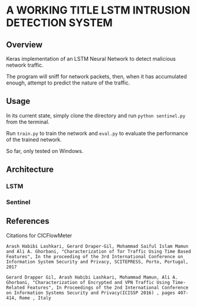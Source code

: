 # A WORKING TITLE LSTM INTRUSION DETECTION SYSTEM
## Overview
Keras implementation of an LSTM Neural Network to detect malicious network traffic.

The program will sniff for network packets, then, when it has accumulated enough, attempt to predict the nature of the traffic.

## Usage
In its current state, simply clone the directory and run `python sentinel.py` from the terminal.

Run `train.py` to train the network and `eval.py` to evaluate the performance of the trained network.

So far, only tested on Windows.

## Architecture
### LSTM

### Sentinel

## References
Citations for CICFlowMeter
```
Arash Habibi Lashkari, Gerard Draper-Gil, Mohammad Saiful Islam Mamun and Ali A. Ghorbani, "Characterization of Tor Traffic Using Time Based Features", In the proceeding of the 3rd International Conference on Information System Security and Privacy, SCITEPRESS, Porto, Portugal, 2017

Gerard Drapper Gil, Arash Habibi Lashkari, Mohammad Mamun, Ali A. Ghorbani, "Characterization of Encrypted and VPN Traffic Using Time-Related Features", In Proceedings of the 2nd International Conference on Information Systems Security and Privacy(ICISSP 2016) , pages 407-414, Rome , Italy

```